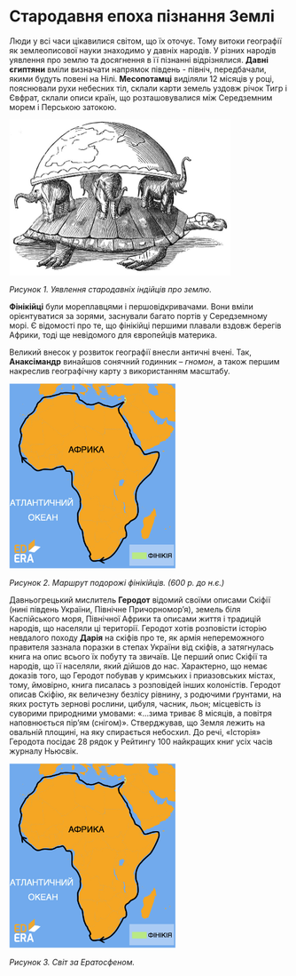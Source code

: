 # Cтародавня епоха пізнання Землі

Люди у всі часи цікавилися світом, що їх оточує. Тому витоки географії як землеописової науки знаходимо у давніх народів. У різних народів уявлення про землю та досягнення в її пізнанні відрізнялися. <b>Давні єгиптяни</b> вміли визначати напрямок південь - північ, передбачали, якими будуть повені на Нілі. <b>Месопотамці</b> виділяли 12 місяців у році, пояснювали рухи небесних тіл, склали карти земель уздовж річок <p1>Тигр</p1> і  <p1>Євфрат</p1>, склали описи країн, що розташовувалися між <p1>Середземним морем</p1> і <p1>Перською затокою</p1>.

<div class="center">
<img src="1pic.jpg" width="400px" class="center"/>
<p><i>Рисунок 1. Уявлення стародавніх індійців про землю.</i></p>
</div>

<b>Фінікійці</b> були мореплавцями і першовідкривачами. Вони вміли орієнтуватися за зорями, заснували багато портів у <p1>Середземному морі</p1>. Є відомості про те, що фінікійці першими плавали вздовж берегів <p2>Африки</p2>, тоді ще невідомого для європейців материка.

Великий внесок у розвиток географії внесли античні вчені. Так, <b>Анаксімандр</b> винайшов сонячний годинник – <i>гномон</i>, а також першим накреслив географічну карту з використанням масштабу.

<div class="center">
<img src="finik.jpg" width="300px" class="center"/>
<p><i>Рисунок 2. Маршрут подорожі фінікійців. (600 р. до н.є.)</i></p>
</div>

 Давньогрецький мислитель <b>Геродот</b> відомий своїми описами Скіфії (нині південь України, Північне Причорномор’я), земель біля <p1>Каспійського моря</p1>, Північної Африки та описами життя і традицій народів, що населяли ці території. Геродот хотів розповісти історію невдалого походу <b>Дарія</b> на скіфів  про те, як армія непереможного правителя зазнала поразки в степах України від cкіфів, а затягнулась книга на опис всього їх побуту та звичаїв.  Це перший опис Скіфії та народів, що її населяли, який дійшов до нас. Характерно, що немає доказів того, що Геродот побував у кримських і приазовських містах, тому, ймовірно, книга писалась з розповідей інших колоністів. Геродот описав Скіфію, як величезну безлісу рівнину, з родючими ґрунтами, на яких ростуть зернові рослини, цибуля, часник, льон; місцевість із суворими природними умовами: «...зима триває 8 місяців, а повітря наповнюється пір’ям (снігом)». Стверджував, що Земля лежить на овальній площині, на яку спирається небосхил. До речі,  «Історія» Геродота посідає 28 рядок у Рейтингу 100 найкращих книг усіх часів журналу Ньюсвік.

<div class="center">
<img src="finik.jpg" width="300px" class="center"/>
<p><i>Рисунок 3. Світ за Ератосфеном.</i></p>
</div>





